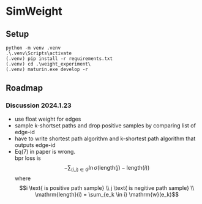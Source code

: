 # SimWeight

## Setup

```
python -m venv .venv
.\.venv\Scripts\activate
(.venv) pip install -r requirements.txt
(.venv) cd .\weight_experiment\
(.venv) maturin.exe develop -r
```

## Roadmap

### Discussion 2024.1.23

- use float weight for edges
- sample k-shortset paths and drop positive samples by comparing list of edge-id
- have to write shortest path algorithm and k-shortest path algorithm that outputs edge-id
- Eq(7) in paper is wrong.  
  bpr loss is
  $$-\sum_{(i,j)\in G}{\ln  \sigma(\mathrm{length}(j) - \mathrm{length}(i))}$$
  where  
  $$i \text{ is positive path sample} \\
    j \text{ is negitive path sample} \\
    \mathrm{length}(i) = \sum_{e_k \in i} \mathrm{w}(e_k)$$